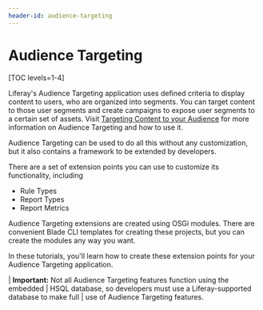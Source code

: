 ```yaml
---
header-id: audience-targeting
---
```


# Audience Targeting

[TOC levels=1-4]

Liferay's Audience Targeting application uses defined criteria to display
content to users, who are organized into segments. You can target content to
those user segments and create campaigns to expose user segments to a certain
set of assets. Visit [Targeting Content to your
Audience](/docs/7-1/user/-/knowledge_base/u/targeting-content-to-your-audience)
for more information on Audience Targeting and how to use it.

Audience Targeting can be used to do all this without any customization, but it
also contains a framework to be extended by developers.

There are a set of extension points you can use to customize its functionality,
including

* Rule Types
* Report Types
* Report Metrics

Audience Targeting extensions are created using OSGi modules. There are
convenient Blade CLI templates for creating these projects, but you can create
the modules any way you want.

In these tutorials, you'll learn how to create these extension points for your
Audience Targeting application.

| **Important:** Not all Audience Targeting features function using the embedded
| HSQL database, so developers must use a Liferay-supported database to make full
| use of Audience Targeting features.
